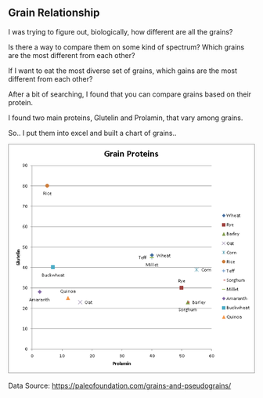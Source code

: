 ## Grain Relationship

I was trying to figure out, biologically, how different are all the grains?

Is there a way to compare them on some kind of spectrum? Which grains are the most different from each other?

If I want to eat the most diverse set of grains, which gains are the most different from each other?

After a bit of searching, I found that you can compare grains based on their protein.

I found two main proteins, Glutelin and Prolamin, that vary among grains.

So.. I put them into excel and built a chart of grains..

![Grain Protein Chart](grain_protein_chart.png)

Data Source: https://paleofoundation.com/grains-and-pseudograins/
